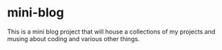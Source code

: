 # mini-blog
This is a mini blog project that will house a collections of my projects and musing about coding and various other things.
